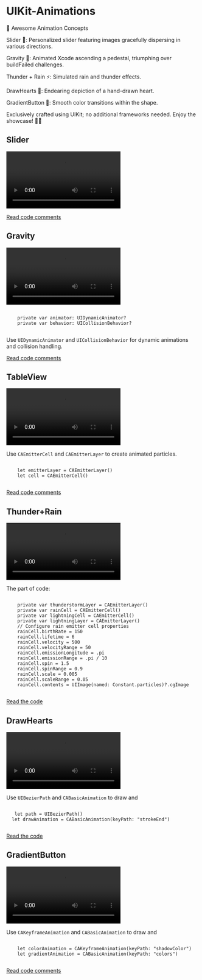 # UIKit-Animations

🚀 Awesome Animation Concepts

Slider 🎡: Personalized slider featuring images gracefully dispersing in various directions.

Gravity 🌌: Animated Xcode ascending a pedestal, triumphing over buildFailed challenges.

Thunder + Rain ⚡: Simulated rain and thunder effects.

DrawHearts 💖: Endearing depiction of a hand-drawn heart.

GradientButton 🌟: Smooth color transitions within the shape.

Exclusively crafted using UIKit; no additional frameworks needed. Enjoy the showcase! 🎉✨

<div>
  <h2>Slider</h2>
  <video src="https://github.com/IlyaKizim/UIKit-Animations/assets/122359658/8e799a8b-5346-485f-a242-3df50d48503f" controls></video>
  <p><a href="https://github.com/IlyaKizim/UIKit-Animations/tree/main/UIKit-Animations/Slider" target="_blank">Read code comments</a></p>
</div>

<div>
  <h2>Gravity</h2>
  <video src="https://github.com/IlyaKizim/UIKit-Animations/assets/122359658/87522193-8b7c-46e3-9f5a-3cf60006ac52" controls></video>
  <pre><code>
    private var animator: UIDynamicAnimator?
    private var behavior: UICollisionBehavior?
  </code></pre>
  <p>Use <code>UIDynamicAnimator</code> and <code>UICollisionBehavior</code> for dynamic animations and collision handling.</p>
  <p><a href="https://github.com/IlyaKizim/UIKit-Animations/tree/main/UIKit-Animations/GravityXcode" target="_blank">Read code comments</a></p>
</div>

<div>
  <h2>TableView</h2>
  <video src="https://github.com/IlyaKizim/UIKit-Animations/assets/122359658/0d67e73b-125f-4de0-b6df-457cd7f3d921" controls></video>
   <p>Use <code>CAEmitterCell</code> and <code>CAEmitterLayer</code> to create animated particles.</p>
  <pre><code>
    let emitterLayer = CAEmitterLayer()
    let cell = CAEmitterCell()
  </code></pre>
  <p><a href="https://github.com/IlyaKizim/UIKit-Animations/tree/main/UIKit-Animations/TableView" target="_blank">Read code comments</a></p>
</div>


<div>
  <h2>Thunder+Rain</h2>
  <video src="https://github.com/IlyaKizim/UIKit-Animations/assets/122359658/c0b8a88c-3583-4688-9aa9-e7426c49d38e" controls></video>
  <p>The part of code:</p>
  <pre><code>
    private var thunderstormLayer = CAEmitterLayer()
    private var rainCell = CAEmitterCell()
    private var lightningCell = CAEmitterCell()
    private var lightningLayer = CAEmitterLayer()
    // Configure rain emitter cell properties
    rainCell.birthRate = 150
    rainCell.lifetime = 6
    rainCell.velocity = 500
    rainCell.velocityRange = 50
    rainCell.emissionLongitude = .pi
    rainCell.emissionRange = .pi / 10
    rainCell.spin = 1.5
    rainCell.spinRange = 0.9
    rainCell.scale = 0.005
    rainCell.scaleRange = 0.05
    rainCell.contents = UIImage(named: Constant.particles)?.cgImage
  </code></pre>
  <p><a href="https://github.com/IlyaKizim/UIKit-Animations/tree/main/UIKit-Animations/RainAndThunder" target="_blank">Read the code</a></p>
</div>


<div>
  <h2>DrawHearts</h2>
  <video src="https://github.com/IlyaKizim/UIKit-Animations/assets/122359658/32a75ac0-80d6-40ee-94d1-cc1e9647979d" controls></video>
  <p>Use <code>UIBezierPath</code> and <code>CABasicAnimation</code> to draw and </p>
  <pre><code>
   let path = UIBezierPath()
  let drawAnimation = CABasicAnimation(keyPath: "strokeEnd")
  </code></pre>
  <p><a href="https://github.com/IlyaKizim/UIKit-Animations/tree/main/UIKit-Animations/DrawHearts" target="_blank">Read the code</a></p>
</div>


<div>
  <h2>GradientButton</h2>
  <video src="https://github.com/IlyaKizim/UIKit-Animations/assets/122359658/52c76f2d-5ab3-4080-93c0-1e33582dbc07" controls></video>
  <p>Use <code>CAKeyframeAnimation</code> and <code>CABasicAnimation</code> to draw and </p>
  <pre><code>
    let colorAnimation = CAKeyframeAnimation(keyPath: "shadowColor")
    let gradientAnimation = CABasicAnimation(keyPath: "colors")
  </code></pre>
  <p><a href="https://github.com/IlyaKizim/UIKit-Animations/tree/main/UIKit-Animations/GradientButton" target="_blank">Read code comments</a></p>
</div>


